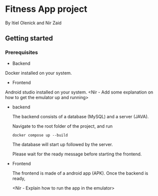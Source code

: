 # Fitness App project

By Itiel Olenick and Nir Zaid

## Getting started

### Prerequisites

- Backend

Docker installed on your system.

- Frontend

Android studio installed on your system. \<Nir - Add some explanation on how to get the emulator up and running>

- backend

  The backend consists of a database (MySQL) and a server (JAVA).

  Navigate to the root folder of the project, and run

  ```
  docker compose up --build
  ```

  The database will start up followed by the server.

  Please wait for the ready message before starting the frontend.

- Frontend

  The frontend is made of a android app (APK). Once the backend is ready,

  \<Nir - Explain how to run the app in the emulator>
